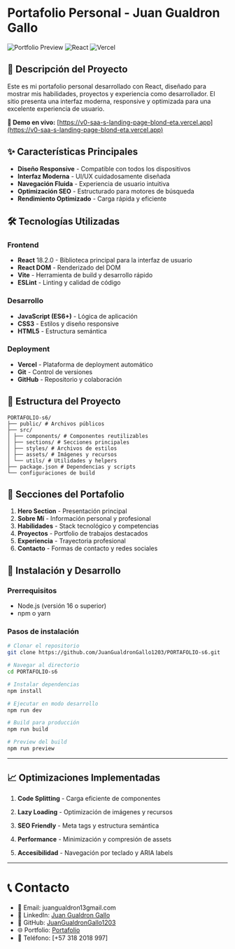 # Portafolio Personal - Juan Gualdron Gallo

![Portfolio Preview](https://img.shields.io/badge/Portfolio-Live-success) ![React](https://img.shields.io/badge/React-18.2.0-blue) ![Vercel](https://img.shields.io/badge/Deployed%20on-Vercel-black)

## 🚀 Descripción del Proyecto

Este es mi portafolio personal desarrollado con React, diseñado para mostrar mis habilidades, proyectos y experiencia como desarrollador. El sitio presenta una interfaz moderna, responsive y optimizada para una excelente experiencia de usuario.

**🔗 Demo en vivo:** [https://v0-saa-s-landing-page-blond-eta.vercel.app](https://v0-saa-s-landing-page-blond-eta.vercel.app)

## ✨ Características Principales

- **Diseño Responsive** - Compatible con todos los dispositivos
- **Interfaz Moderna** - UI/UX cuidadosamente diseñada
- **Navegación Fluida** - Experiencia de usuario intuitiva
- **Optimización SEO** - Estructurado para motores de búsqueda
- **Rendimiento Optimizado** - Carga rápida y eficiente

## 🛠️ Tecnologías Utilizadas

### Frontend
- **React** 18.2.0 - Biblioteca principal para la interfaz de usuario
- **React DOM** - Renderizado del DOM
- **Vite** - Herramienta de build y desarrollo rápido
- **ESLint** - Linting y calidad de código

### Desarrollo
- **JavaScript (ES6+)** - Lógica de aplicación
- **CSS3** - Estilos y diseño responsive
- **HTML5** - Estructura semántica

### Deployment
- **Vercel** - Plataforma de deployment automático
- **Git** - Control de versiones
- **GitHub** - Repositorio y colaboración

## 📁 Estructura del Proyecto
``````
PORTAFOLIO-s6/
├── public/ # Archivos públicos
├── src/
│ ├── components/ # Componentes reutilizables
│ ├── sections/ # Secciones principales
│ ├── styles/ # Archivos de estilos
│ ├── assets/ # Imágenes y recursos
│ └── utils/ # Utilidades y helpers
├── package.json # Dependencias y scripts
└── configuraciones de build
``````

## 🎯 Secciones del Portafolio

1. **Hero Section** - Presentación principal
2. **Sobre Mí** - Información personal y profesional
3. **Habilidades** - Stack tecnológico y competencias
4. **Proyectos** - Portfolio de trabajos destacados
5. **Experiencia** - Trayectoria profesional
6. **Contacto** - Formas de contacto y redes sociales

## 🚀 Instalación y Desarrollo

### Prerrequisitos
- Node.js (versión 16 o superior)
- npm o yarn

### Pasos de instalación

```bash
# Clonar el repositorio
git clone https://github.com/JuanGualdronGallo1203/PORTAFOLIO-s6.git

# Navegar al directorio
cd PORTAFOLIO-s6

# Instalar dependencias
npm install

# Ejecutar en modo desarrollo
npm run dev

# Build para producción
npm run build

# Preview del build
npm run preview

```

----
## 📈 Optimizaciones Implementadas
1. **Code Splitting** - Carga eficiente de componentes

2. **Lazy Loading** - Optimización de imágenes y recursos

3. **SEO Friendly** - Meta tags y estructura semántica

4. **Performance** - Minimización y compresión de assets

5. **Accesibilidad** - Navegación por teclado y ARIA labels

----

# 📞 Contacto

- 📧 Email: juangualdron13gmail.com
- 💼 LinkedIn: [Juan Gualdron Gallo](https://www.linkedin.com/in/juan-sebastian-gualdron-gallo-010ba336b)
- 🐙 GitHub: [JuanGualdronGallo1203](https://github.com/JuanGualdronGallo1203)
- 🌐 Portfolio: [Portafolio](https://v0-saa-s-landing-page-blond-eta.vercel.app)
- 📱 Teléfono: [+57 318 2018 997]

